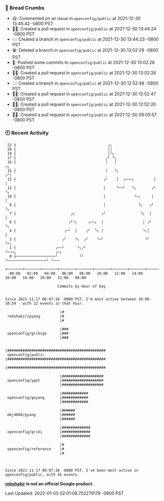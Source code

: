 ### 🍞 Bread Crumbs

 * 😃: Commented on an issue in `openconfig/public` at 2021-12-30 13:45:42 -0800 PST
 * ✍🏼: Created a pull request in `openconfig/public` at 2021-12-30 13:44:24 -0800 PST
 * 💥: Created a branch in `openconfig/public` at 2021-12-30 13:44:23 -0800 PST
 * 🗑: Deleted a branch in `openconfig/public` at 2021-12-30 13:02:29 -0800 PST
 * 🚢: Pushed some commits to `openconfig/public` at 2021-12-30 13:02:28 -0800 PST
 * ✍🏼: Created a pull request in `openconfig/public` at 2021-12-30 13:02:26 -0800 PST
 * 💥: Created a branch in `openconfig/public` at 2021-12-30 12:52:48 -0800 PST
 * ✍🏼: Created a pull request in `openconfig/public` at 2021-12-30 12:52:47 -0800 PST
 * ✍🏼: Created a pull request in `openconfig/public` at 2021-12-30 12:52:20 -0800 PST
 * ✍🏼: Created a pull request in `openconfig/public` at 2021-12-30 09:05:57 -0800 PST

### 🕘 Recent Activity
```
 22 ┼                                          ╭╮
 20 ┤                                          ││
 19 ┤                                          │╰╮
 17 ┤                                         ╭╯ ╰╮
 16 ┤                                         │   │                  ╭╮
 15 ┤                                         │   ╰╮                ╭╯│
 13 ┤                                        ╭╯    │  ╭───╮         │ │
 12 ┤                                        │     ╰──╯   ╰╮       ╭╯ ╰╮
 10 ┤                                        │             ╰─╮     │   │
  9 ┤                                        │               ╰╮   ╭╯   ╰╮
  7 ┤                         ╭╮            ╭╯                ╰╮  │     │
  6 ┤                        ╭╯╰╮     ╭──╮  │                  │ ╭╯     ╰╮
  4 ┤                      ╭─╯  │    ╭╯  ╰╮ │                  ╰╮│       │
  3 ┤                     ╭╯    ╰╮  ╭╯    ╰─╯                   ╰╯       ╰─╮
  1 ┤                  ╭──╯      ╰╮╭╯                                      ╰───╮                  ╭─╮
  0 ┼──────────────────╯          ╰╯                                           ╰──────────────────╯ ╰───
    +───────+───────+───────+───────+───────+───────+───────+───────+───────+───────+───────+───────+────
  00:00   02:00   04:00   06:00   08:00   10:00   12:00   14:00   16:00   18:00   20:00   22:00   00:00   

						Commits by Hour of Day


Since 2021-11-17 06:07:26 -0800 PST, I'm most active between 10:00-10:59 - with 22 events in that hour.

```



```
                         |#
 robshakir/pyang         |#
                         |#

                         |###
 openconfig/gribigo      |###
                         |###

                         |#############################################
 openconfig/public       |#############################################
                         |#############################################

                         |###################
 openconfig/ygot         |###################
                         |###################

                         |############
 openconfig/goyang       |############
                         |############

                         |######
 mbj4668/pyang           |######
                         |######

                         |#############
 openconfig/gribi        |#############
                         |#############

                         |#
 openconfig/reference    |#
                         |#



Since 2021-11-17 06:07:26 -0800 PST, I've been most active in openconfig/public, with 45 events.

```
**[robshakir](mailto:robjs@google.com) is not an official Google product.**  


Last Updated: 2022-01-05 02:01:08.702279179 -0800 PST
